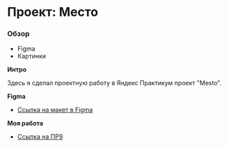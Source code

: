 # Проект: Место

### Обзор

* Figma
* Картинки

**Интро**

Здесь я сделал проектную работу в Яндекс Практикум проект "Mesto".

**Figma**

* [Ссылка на макет в Figma](https://www.figma.com/file/2cn9N9jSkmxD84oJik7xL7/JavaScript.-Sprint-4?node-id=0%3A1)

**Моя работа**
* [Ссылка на ПР9](https://cosmin-yuriy.github.io/mesto/)